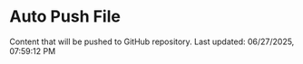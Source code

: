 # Auto Push File

Content that will be pushed to GitHub repository.
Last updated: 06/27/2025, 07:59:12 PM